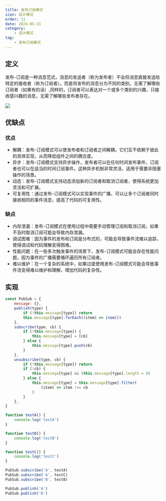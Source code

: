 ```yaml
---
title: 发布订阅模式
icon: 设计模式
order: 11
date: 2024-05-31
category:
    - 设计模式
tag:
    - 发布订阅模式
---
```


## 定义

发布-订阅是⼀种消息范式，消息的发送者（称为发布者）不会将消息直接发送给特定的接收者（称为订阅者）。⽽是将发布的消息分为不同的类别，⽆需了解哪些订阅者（如果有的话）,同样的，订阅者可以表达对⼀个或多个类别的兴趣，只接收感兴趣的消息，⽆需了解哪些发布者存在。

![ ](/img/designPattern/发布订阅模式.png)

## 优缺点

### 优点

- 解耦：发布-订阅模式可以使发布者和订阅者之间解耦，它们互不依赖于彼此的具体实现，从而降低组件之间的耦合度。
- 异步：发布-订阅模式支持异步操作，发布者可以在任何时间发布事件，订阅者也可以在适当的时间订阅事件。这种异步机制非常灵活，适用于需要非阻塞操作的场景。
- 动态：发布-订阅模式支持动态添加新的订阅者和取消订阅者，使得系统更加灵活和可扩展。
- 可复用性：通过发布-订阅模式可以实现事件的广播，可以让多个订阅者同时接收相同的事件消息，提高了代码的可复用性。

### 缺点

- 内存泄漏：发布-订阅模式在使用过程中需要手动管理订阅和取消订阅，如果不及时取消订阅可能会导致内存泄漏。
- 调试困难：因为事件的发布和订阅是分布式的，可能会导致事件流难以追踪，使得调试和代码理解变得困难。
- 性能问题：在一些多次触发事件的场景下，发布-订阅模式可能会存在性能问题，因为事件的广播需要循环遍历所有订阅者。
- 难以维护：在一个复杂的系统中，如果过度使用发布-订阅模式可能会导致事件流变得难以维护和理解，增加代码的复杂性。

## 实现

```js
const PubSub = {
    message: {},
    publish(type) {
        if (!this.message[type]) return
        this.message[type].forEach((item) => item())
    },
    subscribe(type, cb) {
        if (!this.message[type]) {
            this.message[type] = [cb]
        } else {
            this.message[type].push(cb)
        }
    },
    unsubscribe(type, cb) {
        if (!this.message[type]) return
        if (!cb) {
            this.message[type] && (this.message[type].length = 0)
        } else {
            this.message[type] = this.message[type].filter(
                (item) => item !== cb
            )
        }
    },
}

function testA() {
    console.log('testA')
}

function testB() {
    console.log('testB')
}

function testC() {
    console.log('testC')
}

PubSub.subscribe('A', testA)
PubSub.subscribe('A', testC)
PubSub.subscribe('B', testB)

PubSub.publish('A')
PubSub.publish('B')
```
